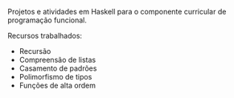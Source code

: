 Projetos e atividades em Haskell para o componente curricular de programação funcional.

Recursos trabalhados:   
- Recursão   
- Compreensão de listas   
- Casamento de padrões
- Polimorfismo de tipos   
- Funções de alta ordem 
